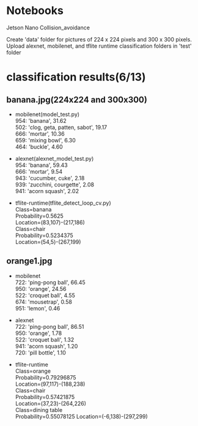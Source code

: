 # Notebooks
Jetson Nano
Collision_avoidance  
  
Create 'data' folder for pictures of 224 x 224 pixels and 300 x 300 pixels.  
Upload alexnet, mobilenet, and tflite runtime classification folders in 'test' folder  

classification results(6/13)
===

banana.jpg(224x224 and 300x300)
---
* mobilenet(model_test.py)  
954: 'banana', 				31.62  
502: 'clog, geta, patten, sabot', 19.17  
666: 'mortar', 				10.36  
659: 'mixing bowl', 			6.30  
464: 'buckle', 				4.60

* alexnet(alexnet_model_test.py)  
954: 'banana', 			59.43  
666: 'mortar', 			9.54  
943: 'cucumber, cuke', 	2.18  
939: 'zucchini, courgette', 	2.08  
941: 'acorn squash', 		2.02  

* tflite-runtime(tflite_detect_loop_cv.py)  
Class=banana  
Probability=0.5625  
Location=(83,107)-(217,186)  
Class=chair  
Probability=0.5234375  
Location=(54,5)-(267,199)  

orange1.jpg
---
* mobilenet  
722: 'ping-pong ball', 	66.45  
950: 'orange', 		24.56  
522: 'croquet ball', 	4.55  
674: 'mousetrap', 	0.58  
951: 'lemon', 			0.46

* alexnet  
722: 'ping-pong ball', 	86.51  
950: 'orange', 		1.78  
522: 'croquet ball', 	1.32  
941: 'acorn squash', 	1.20  
720: 'pill bottle', 		1.10  

* tflite-runtime  
Class=orange  
Probability=0.79296875  
Location=(97,117)-(188,238)  
Class=chair  
Probability=0.57421875  
Location=(37,23)-(264,226)  
Class=dining table  
Probability=0.55078125
Location=(-6,138)-(297,299)  
